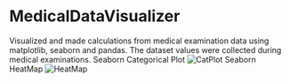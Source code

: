 # MedicalDataVisualizer
Visualized and made calculations from medical examination data using matplotlib, seaborn and pandas. The dataset values were collected during medical examinations.
Seaborn Categorical Plot
![CatPlot](https://github.com/Radhika007/MedicalDataVisualizer/assets/37405390/1b28778f-bffb-4783-a0a6-9b7c106b4b77)
Seaborn HeatMap
![HeatMap](https://github.com/Radhika007/MedicalDataVisualizer/assets/37405390/23c61295-c221-47ad-b94f-2da2efaec858)
